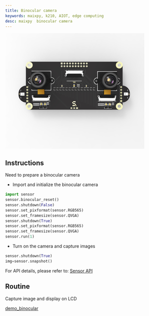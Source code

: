 ```yaml
---
title: Binocular camera
keywords: maixpy, k210, AIOT, edge computing
desc: maixpy  binocular camera
---
```



![](../../../assets/hardware/module/camera_binocular.png)

## Instructions

Need to prepare a binocular camera

* Import and initialize the binocular camera

```python
import sensor
sensor.binocular_reset()
sensor.shutdown(False)
sensor.set_pixformat(sensor.RGB565)
sensor.set_framesize(sensor.QVGA)
sensor.shutdown(True)
sensor.set_pixformat(sensor.RGB565)
sensor.set_framesize(sensor.QVGA)
sensor.run(1)
```

* Turn on the camera and capture images

```python
sensor.shutdown(True)
img=sensor.snapshot()
```

For API details, please refer to: [Sensor API](../../api_reference/machine_vision/sensor.md)

## Routine

Capture image and display on LCD

[demo_binocular](https://github.com/sipeed/MaixPy_scripts/blob/5a03ab549d06cd713f2c0d19f0c18fbd24c69025/hardware/demo_binocular.py)

